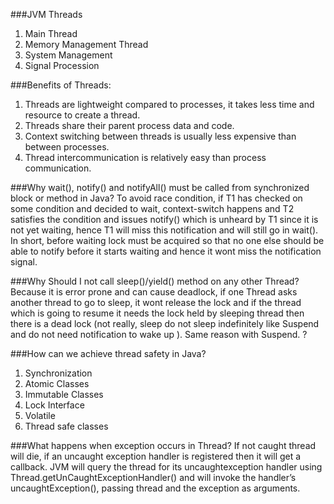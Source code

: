 ###JVM Threads
1. Main Thread
2. Memory Management Thread
3. System Management
4. Signal Procession

###Benefits of Threads:
1. Threads are lightweight compared to processes, it takes less time and resource to create a thread.
2. Threads share their parent process data and code.
3. Context switching between threads is usually less expensive than between processes.
4. Thread intercommunication is relatively easy than process communication.

###Why wait(), notify() and notifyAll() must be called from synchronized block or method in Java?
To avoid race condition, if T1 has checked on some condition and decided to wait, context-switch happens and T2 satisfies the condition and issues notify() which is unheard by T1 since it is not yet waiting, hence T1 will miss this notification and will still go in wait(). In short, before waiting lock must be acquired so that no one else should be able to notify before it starts waiting and hence it wont miss the notification signal.

###Why Should I not call sleep()/yield() method on any other Thread?
Because it is error prone and can cause deadlock, if one Thread asks another thread to go to sleep, it wont release the lock and if the thread which is going to resume it needs the lock held by sleeping thread then there is a dead lock (not really, sleep do not sleep indefinitely like Suspend and do not need notification to wake up ). Same reason with Suspend. ?

###How can we achieve thread safety in Java?
1. Synchronization
2. Atomic Classes
3. Immutable Classes
4. Lock Interface
5. Volatile
6. Thread safe classes

###What happens when exception occurs in Thread?
If not caught thread will die, if an uncaught exception handler is registered then it will get a callback. JVM will query the thread for its uncaughtexception handler using Thread.getUnCaughtExceptionHandler() and will invoke the handler’s uncaughtException(), passing thread and the exception as arguments.
